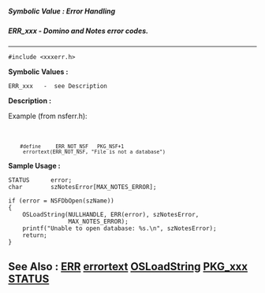 ##### Symbolic Value : Error Handling
##### ERR_xxx - Domino and Notes error codes.
---
```
#include <xxxerr.h>
```

**Symbolic Values :**

	ERR_xxx	  -  see Description


**Description :**

Example (from nsferr.h):
<ul><br>
<br>
<tt><font size="2">#define &nbsp; &nbsp; ERR_NOT_NSF &nbsp; PKG_NSF+1<br>
 &nbsp;errortext(ERR_NOT_NSF, &quot;File is not a database&quot;)</font></tt></ul>



**Sample Usage :**
```
STATUS      error;
char        szNotesError[MAX_NOTES_ERROR];

if (error = NSFDbOpen(szName))
{
    OSLoadString(NULLHANDLE, ERR(error), szNotesError,
                 MAX_NOTES_ERROR);
    printf("Unable to open database: %s.\n", szNotesError);
    return;
}
```

**See Also :**
[ERR](/domino-c-api-docs/reference/Func/ERR)
[errortext](/domino-c-api-docs/reference/Symb/errortext)
[OSLoadString](/domino-c-api-docs/reference/Func/OSLoadString)
[PKG_xxx](/domino-c-api-docs/reference/Symb/PKG_xxx)
[STATUS](/domino-c-api-docs/reference/Data/STATUS)
---
